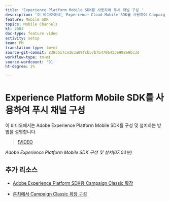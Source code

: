 ```yaml
---
title: 'Experience Platform Mobile SDK를 사용하여 푸시 채널 구성 '
description: '이 비디오에서는 Experience Cloud Mobile SDK를 사용하여 Campaign Classic용 푸시 채널을 구성하는 방법에 대해 설명합니다. '
feature: Mobile SDK
topics: Mobile Channels
kt: 2683
doc-type: feature video
activity: setup
team: PM
translation-type: tm+mt
source-git-commit: 838c617ca163a09fcb57b7b4706433e98869bc3d
workflow-type: tm+mt
source-wordcount: '91'
ht-degree: 2%

---
```



# Experience Platform Mobile SDK를 사용하여 푸시 채널 구성

이 비디오에서는 Adobe Experience Platform Mobile SDK를 구성 및 설치하는 방법을 설명합니다.

>[!VIDEO](https://video.tv.adobe.com/v/27699?quality=12)

*Adobe Experience Platform Mobile SDK 구성 및 설치(07:04분)*

## 추가 리소스

* [Adobe Experience Platform SDK용 Campaign Classic 확장](https://helpx-internal.corp.adobe.com/content/help/en/campaign/kb/acc-aep-extension.html)

* [론치에서 Campaign Classic 확장 구성](https://aep-sdks.gitbook.io/docs/using-mobile-extensions/adobe-campaignclassic)
